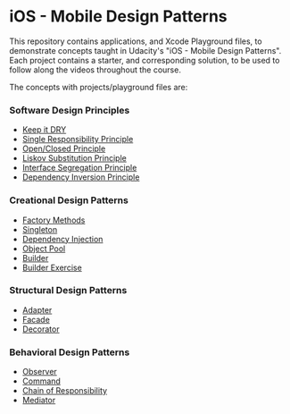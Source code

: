 # iOS - Mobile Design Patterns
This repository contains applications, and Xcode Playground files, to demonstrate concepts taught in Udacity's "iOS - Mobile Design Patterns". Each project contains a starter, and corresponding solution, to be used to follow along the videos throughout the course.

The concepts with projects/playground files are:

### Software Design Principles
* [Keep it DRY](https://github.com/udacity/iosnd-design-patterns/tree/master/software-design-principles/dry-principle)
* [Single Responsibility Principle](https://github.com/udacity/iosnd-design-patterns/tree/master/software-design-principles/single-responsibility-principle)
* [Open/Closed Principle](https://github.com/udacity/iosnd-design-patterns/tree/master/software-design-principles/open-closed-principle)
* [Liskov Substitution Principle](https://github.com/udacity/iosnd-design-patterns/tree/master/software-design-principles/liskov-substitution-principle)
* [Interface Segregation Principle](https://github.com/udacity/iosnd-design-patterns/tree/master/software-design-principles/interface-segregation-principle)
* [Dependency Inversion Principle](https://github.com/udacity/iosnd-design-patterns/tree/master/software-design-principles/dependency-inversion-principle)

### Creational Design Patterns
* [Factory Methods](https://github.com/udacity/iosnd-design-patterns/tree/master/creational-design-patterns/factory-methods)
* [Singleton](https://github.com/udacity/iosnd-design-patterns/tree/master/creational-design-patterns/singleton)
* [Dependency Injection](https://github.com/udacity/iosnd-design-patterns/tree/master/creational-design-patterns/dependency-injection)
* [Object Pool](https://github.com/udacity/iosnd-design-patterns/tree/master/creational-design-patterns/object-pool)
* [Builder](https://github.com/udacity/iosnd-design-patterns/tree/master/creational-design-patterns/builder)
* [Builder Exercise](https://github.com/udacity/iosnd-design-patterns/tree/master/creational-design-patterns/builder-exercise/SignUpApp)

### Structural Design Patterns
* [Adapter](https://github.com/udacity/iosnd-design-patterns/tree/master/structural-design-patterns/adapter)
* [Facade](https://github.com/udacity/iosnd-design-patterns/tree/master/structural-design-patterns/facade)
* [Decorator](https://github.com/udacity/iosnd-design-patterns/tree/master/structural-design-patterns/decorator)

### Behavioral Design Patterns
* [Observer](https://github.com/udacity/iosnd-design-patterns/tree/master/behavioral-design-patterns/observer)
* [Command](https://github.com/udacity/iosnd-design-patterns/tree/master/behavioral-design-patterns/command)
* [Chain of Responsibility](https://github.com/udacity/iosnd-design-patterns/tree/master/behavioral-design-patterns/chain-of-responsibility)
* [Mediator](https://github.com/udacity/iosnd-design-patterns/tree/master/behavioral-design-patterns/mediator)